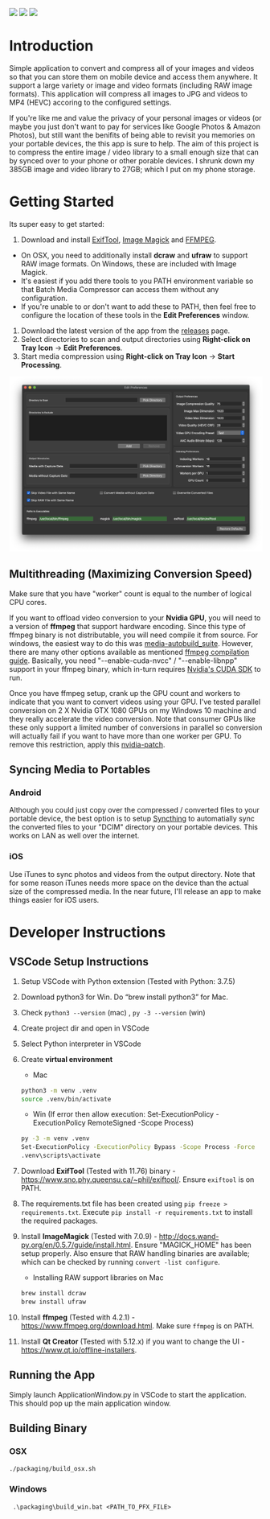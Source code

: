 <p>
<a href="https://github.com/sabaatworld/batch-media-compressor/releases"><img src="https://img.shields.io/github/v/release/sabaatworld/batch-media-compressor?include_prereleases"/></a>
<a href="https://github.com/sabaatworld/batch-media-compressor/releases"><img src="https://img.shields.io/github/release-date/sabaatworld/batch-media-compressor"/></a>
<a href="https://github.com/sabaatworld/batch-media-compressor/releases"><img src="https://img.shields.io/github/downloads/sabaatworld/batch-media-compressor/total?color=ffa500"/></a>
</p>

# Introduction

Simple application to convert and compress all of your images and videos so that you can store them on mobile device and access them anywhere. It support a large variety or image and video formats (including RAW image formats). This application will compress all images to JPG and videos to MP4 (HEVC) accoring to the configured settings.

If you're like me and value the privacy of your personal images or videos (or maybe you just don't want to pay for services like Google Photos & Amazon Photos), but still want the benifits of being able to revisit you memories on your portable devices, the this app is sure to help. The aim of this project is to compress the entire image / video library to a small enough size that can by synced over to your phone or other porable devices. I shrunk down my 385GB image and video library to 27GB; which I put on my phone storage.

# Getting Started

Its super easy to get started:

1. Download and install [ExifTool](https://exiftool.org), [Image Magick](https://imagemagick.org/index.php) and [FFMPEG](https://ffmpeg.org).
  * On OSX, you need to additionally install **dcraw** and **ufraw** to support RAW image formats. On Windows, these are included with Image Magick.
  * It's easiest if you add there tools to you PATH environment variable so that Batch Media Compressor can access them without any configuration.
  * If you're unable to or don't want to add these to PATH, then feel free to configure the location of these tools in the **Edit Preferences** window.
1. Download the latest version of the app from the [releases](releases) page.
1. Select directories to scan and output directories using **Right-click on Tray Icon** -> **Edit Preferences**.
1. Start media compression using **Right-click on Tray Icon** -> **Start Processing**.

![application window](screenshots/app_window.png)

## Multithreading (Maximizing Conversion Speed)

Make sure that you have "worker" count is equal to the number of logical CPU cores.

If you want to offload video conversion to your **Nvidia GPU**, you will need to a version of **ffmpeg** that support hardware encoding. Since this type of ffmpeg binary is not distributable, you will need compile it from source. For windows, the easiest way to do this was [media-autobuild_suite](https://github.com/m-ab-s/media-autobuild_suite). However, there are many other options available as mentioned [ffmpeg compilation guide](https://trac.ffmpeg.org/wiki/CompilationGuide). Basically, you need "--enable-cuda-nvcc" / "--enable-libnpp" support in your ffmpeg binary, which in-turn requires [Nvidia's CUDA SDK](https://developer.nvidia.com/cuda-toolkit) to run.

Once you have ffmpeg setup, crank up the GPU count and workers to indicate that you want to convert videos using your GPU. I've tested parallel conversion on 2 X Nvidia GTX 1080 GPUs on my Windows 10 machine and they really accelerate the video conversion. Note that consumer GPUs like these only support a limited number of conversions in parallel so conversion will actually fail if you want to have more than one worker per GPU. To remove this restriction, apply this [nvidia-patch](https://github.com/keylase/nvidia-patch).

## Syncing Media to Portables

### Android

Although you could just copy over the compressed / converted files to your portable device, the best option is to setup [Syncthing](https://syncthing.net/) to automatially sync the converted files to your "DCIM" directory on your portable devices. This works on LAN as well over the internet.

### iOS

Use iTunes to sync photos and videos from the output directory. Note that for some reason iTunes needs more space on the device than the actual size of the compressed media. In the near future, I'll release an app to make things easier for iOS users.

# Developer Instructions

## VSCode Setup Instructions

1. Setup VSCode with Python extension (Tested with Python: 3.7.5)
1. Download python3 for Win. Do “brew install python3” for Mac.
1. Check `python3 --version` (mac) , `py -3 --version` (win)
1. Create project dir and open in VSCode
1. Select Python interpreter in VSCode
1. Create **virtual environment**

    * Mac

    ```bash
    python3 -m venv .venv
    source .venv/bin/activate
    ```

    * Win
      (If error then allow execution: Set-ExecutionPolicy -ExecutionPolicy RemoteSigned -Scope Process)

    ```bash
    py -3 -m venv .venv
    Set-ExecutionPolicy -ExecutionPolicy Bypass -Scope Process -Force
    .venv\scripts\activate
    ```

1. Download **ExifTool** (Tested with 11.76) binary - <https://www.sno.phy.queensu.ca/~phil/exiftool/>. Ensure `exiftool` is on PATH.
1. The requirements.txt file has been created using `pip freeze > requirements.txt`. Execute `pip install -r requirements.txt` to install the required packages.
1. Install **ImageMagick** (Tested with 7.0.9) - <http://docs.wand-py.org/en/0.5.7/guide/install.html>. Ensure "MAGICK_HOME" has been setup properly. Also ensure that RAW handling binaries are available; which can be checked by running `convert -list configure`.

    * Installing RAW support libraries on Mac

    ```bash
    brew install dcraw
    brew install ufraw
    ```

1. Install **ffmpeg** (Tested with 4.2.1) - <https://www.ffmpeg.org/download.html>. Make sure `ffmpeg` is on PATH.
1. Install **Qt Creator** (Tested with 5.12.x) if you want to change the UI - <https://www.qt.io/offline-installers>.

## Running the App

Simply launch ApplicationWindow.py in VSCode to start the application. This should pop up the main application window.

## Building Binary

### OSX

```
./packaging/build_osx.sh
```

### Windows

```
 .\packaging\build_win.bat <PATH_TO_PFX_FILE>
```
